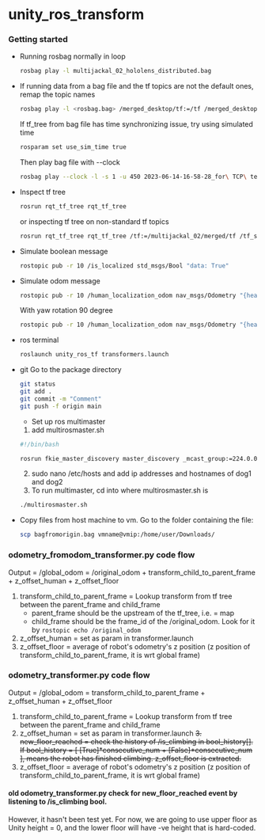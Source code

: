 # unity_ros_transform

### Getting started
* Running rosbag normally in loop
  ```sh
  rosbag play -l multijackal_02_hololens_distributed.bag 
  ```
* If running data from a bag file and the tf topics are not the default ones, remap the topic names
  ```sh
  rosbag play -l <rosbag.bag> /merged_desktop/tf:=/tf /merged_desktop/tf_static:=/tf_static
  ```
  If tf_tree from bag file has time synchronizing issue, try using simulated time
  ```sh
  rosparam set use_sim_time true
  ```
  Then play bag file with --clock
  ```sh
  rosbag play --clock -l -s 1 -u 450 2023-06-14-16-58-28_for\ TCP\ test\ server\ for\ TCP\ test.bag /merged_desktop/tf:=/tf /merged_desktop/tf_static:=/tf_static
  ```
* Inspect tf tree
  ```sh
  rosrun rqt_tf_tree rqt_tf_tree
  ```
  or inspecting tf tree on non-standard tf topics
  ```sh
  rosrun rqt_tf_tree rqt_tf_tree /tf:=/multijackal_02/merged/tf /tf_static:=/multijackal_02/merged/tf_static
  ```
* Simulate boolean message
  ```sh
  rostopic pub -r 10 /is_localized std_msgs/Bool "data: True"
  ```
* Simulate odom message
  ```sh
  rostopic pub -r 10 /human_localization_odom nav_msgs/Odometry "{header: {stamp: now, frame_id: 'odom'}, child_frame_id: 'base_link', pose: {pose: {position: {x: 0.0, y: 0.0, z: 0.0}, orientation: {x: 0.0, y: 0.0, z: 0.0, w: 1.0}}}}"
  ```
  With yaw rotation 90 degree
  ```sh
  rostopic pub -r 10 /human_localization_odom nav_msgs/Odometry "{header: {stamp: now, frame_id: 'odom'}, child_frame_id: 'base_link', pose: {pose: {position: {x: 0.0, y: 0.0, z: 0.0}, orientation: {x: 0.0, y: 0.0, z: 0.707, w: 0.707}}}}"
  ```
* ros terminal
  ```sh
  roslaunch unity_ros_tf transformers.launch
  ```

* git
  Go to the package directory
  ```sh
  git status
  git add .
  git commit -m "Comment"
  git push -f origin main
  ```

  * Set up ros multimaster 
  1. add multirosmaster.sh
  ```sh
  #!/bin/bash

  rosrun fkie_master_discovery master_discovery _mcast_group:=224.0.0.1 _robot_hosts:=[192.168.1.82,192.168.1.92] & rosrun fkie_master_sync master_sync && fg
  ```
  2. sudo nano /etc/hosts and add ip addresses and hostnames of dog1 and dog2
  3. To run multimaster, cd into where multirosmaster.sh is 
  ```sh
  ./multirosmaster.sh
  ```
* Copy files from host machine to vm. Go to the folder containing the file:
  ```sh
  scp bagfromorigin.bag vmname@vmip:/home/user/Downloads/
  ```
  


### odometry_fromodom_transformer.py code flow
Output = /global_odom = /original_odom + transform_child_to_parent_frame + z_offset_human + z_offset_floor
1. transform_child_to_parent_frame = Lookup transform from tf tree between the parent_frame and child_frame
    * parent_frame should be the upstream of the tf_tree, i.e. =  map
    * child_frame should be the frame_id of the /original_odom. Look for it by ```rostopic echo /original_odom```
2. z_offset_human = set as param in transformer.launch
3. z_offset_floor = average of robot's odometry's z position (z position of transform_child_to_parent_frame, it is wrt global frame)

### odometry_transformer.py code flow
Output = /global_odom = transform_child_to_parent_frame + z_offset_human + z_offset_floor
1. transform_child_to_parent_frame = Lookup transform from tf tree between the parent_frame and child_frame
2. z_offset_human = set as param in transformer.launch
<del> 3. new_floor_reached = check the history of /is_climbing in bool_history[]. If bool_history = [ [True]*consecutive_num + [False]*consecutive_num ], means the robot has finished climbing. z_offset_floor is extracted.  </del>
4. z_offset_floor = average of robot's odometry's z position (z position of transform_child_to_parent_frame, it is wrt global frame)

#### old odometry_transformer.py check for new_floor_reached event by listening to /is_climbing bool. 
However, it hasn't been test yet. For now, we are going to use upper floor as Unity height = 0, and the lower floor will have -ve height that is hard-coded. 

